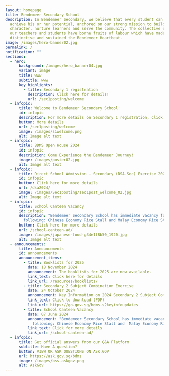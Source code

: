 ```yaml
---
layout: homepage
title: Bendemeer Secondary School
description: In Bendemeer Secondary, we believe that every student can shine and
  achieve his or her potential, anchored on our strong mission to build
  character, nurture learners and serve the community. The collective efforts of
  our teachers and students have borne fruits of labour which have made us
  distinctive and sustained the Bendemeer Heartbeat.
image: /images/hero-banner02.jpg
permalink: /
notification: ""
sections:
  - hero:
      background: /images/hero_banner04.jpg
      variant: image
      title: www
      subtitle: www
      key_highlights:
        - title: Secondary 1 registration
          description: Click here for details!
          url: /sec1posting/welcome
  - infopic:
      title: Welcome to Bendemeer Secondary School!
      id: infopic
      description: For more details on Secondary 1 registration, click the link below
      button: More details
      url: /sec1posting/welcome
      image: /images/s1welcome.png
      alt: Image alt text
  - infopic:
      title: BDMS Open House 2024
      id: infopic
      description: Come Experience the Bendemeer Journey!
      image: /images/poster02.jpg
      alt: Image alt text
  - infopic:
      title: Direct School Admission – Secondary (DSA-Sec) Exercise 2024
      id: infopic
      button: Click here for more details
      url: /dsa2024/
      image: /images/Sec1posting/sec1post_welcome_02.jpg
      alt: Image alt text
  - infopic:
      title: School Canteen Vacancy
      id: infopic
      description: "Bendemeer Secondary School has immediate vacancy for the
        following: Chinese Economy Rice Stall and Malay Economy Rice Stall"
      button: Click here for more details
      url: /school-canteen-ad/
      image: /images/japanese-food-g34e1f8b50_1920.jpg
      alt: Image alt text
  - announcements:
      title: Announcements
      id: announcements
      announcement_items:
        - title: Booklists for 2025
          date: 18 November 2024
          announcement: The booklists for 2025 are now available.
          link_text: Click here for details
          link_url: /resources/booklists/
        - title: Secondary 2 Subject Combination Exercise
          date: 24 October 2024
          announcement: Key Information on 2024 Secondary 2 Subject Combination Exercise
          link_text: Click to download (PDF)
          link_url: https://go.gov.sg/bdms-s2keyinfoupdates
        - title: School Canteen Vacancy
          date: 07 June 2024
          announcement: "Bendemeer Secondary School has immediate vacancy for the
            following: Chinese Economy Rice Stall and  Malay Economy Rice Stall"
          link_text: Click for more details
          link_url: /school-canteen-ad/
  - infopic:
      title: Get official answers from our Q&A Platform
      subtitle: Have A question?
      button: VIEW OR ASK QUESTIONS ON ASK.GOV
      url: https://ask.gov.sg/bdms
      image: /images/bss-askgov.png
      alt: AskGov
---
```

